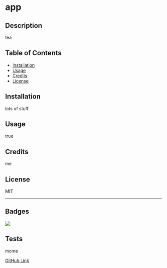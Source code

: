 # app

## Description

tea

## Table of Contents 

- [Installation](#installation)
- [Usage](#usage)
- [Credits](#credits)
- [License](#license)

## Installation

lots of stuff

## Usage

true

## Credits

me

## License

MIT

---

## Badges

![](https://img.shields.io/badge/license-MIT-yellow)

## Tests

mome

[GitHub Link](https://github.com/loudwhisperer)

